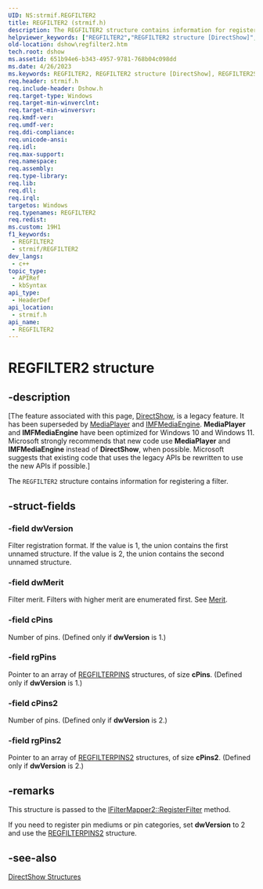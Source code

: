 ```yaml
---
UID: NS:strmif.REGFILTER2
title: REGFILTER2 (strmif.h)
description: The REGFILTER2 structure contains information for registering a filter.
helpviewer_keywords: ["REGFILTER2","REGFILTER2 structure [DirectShow]","REGFILTER2Structure","dshow.regfilter2","strmif/REGFILTER2"]
old-location: dshow\regfilter2.htm
tech.root: dshow
ms.assetid: 651b94e6-b343-4957-9781-768b04c098dd
ms.date: 4/26/2023
ms.keywords: REGFILTER2, REGFILTER2 structure [DirectShow], REGFILTER2Structure, dshow.regfilter2, strmif/REGFILTER2
req.header: strmif.h
req.include-header: Dshow.h
req.target-type: Windows
req.target-min-winverclnt: 
req.target-min-winversvr: 
req.kmdf-ver: 
req.umdf-ver: 
req.ddi-compliance: 
req.unicode-ansi: 
req.idl: 
req.max-support: 
req.namespace: 
req.assembly: 
req.type-library: 
req.lib: 
req.dll: 
req.irql: 
targetos: Windows
req.typenames: REGFILTER2
req.redist: 
ms.custom: 19H1
f1_keywords:
 - REGFILTER2
 - strmif/REGFILTER2
dev_langs:
 - c++
topic_type:
 - APIRef
 - kbSyntax
api_type:
 - HeaderDef
api_location:
 - strmif.h
api_name:
 - REGFILTER2
---
```


# REGFILTER2 structure


## -description

\[The feature associated with this page, [DirectShow](/windows/win32/directshow/directshow), is a legacy feature. It has been superseded by [MediaPlayer](/uwp/api/Windows.Media.Playback.MediaPlayer) and [IMFMediaEngine](/windows/win32/api/mfmediaengine/nn-mfmediaengine-imfmediaengine). **MediaPlayer** and **IMFMediaEngine** have been optimized for Windows 10 and Windows 11. Microsoft strongly recommends that new code use **MediaPlayer** and **IMFMediaEngine** instead of **DirectShow**, when possible. Microsoft suggests that existing code that uses the legacy APIs be rewritten to use the new APIs if possible.\]

The <code>REGFILTER2</code> structure contains information for registering a filter.

## -struct-fields

### -field dwVersion

Filter registration format. If the value is 1, the union contains the first unnamed structure. If the value is 2, the union contains the second unnamed structure.

### -field dwMerit

Filter merit. Filters with higher merit are enumerated first. See <a href="/windows/desktop/DirectShow/merit">Merit</a>.

### -field cPins

Number of pins. (Defined only if <b>dwVersion</b> is 1.)

### -field rgPins

Pointer to an array of <a href="/windows/desktop/api/strmif/ns-strmif-regfilterpins">REGFILTERPINS</a> structures, of size <b>cPins</b>. (Defined only if <b>dwVersion</b> is 1.)

### -field cPins2

Number of pins. (Defined only if <b>dwVersion</b> is 2.)

### -field rgPins2

Pointer to an array of <a href="/windows/desktop/api/strmif/ns-strmif-regfilterpins2">REGFILTERPINS2</a> structures, of size <b>cPins2</b>. (Defined only if <b>dwVersion</b> is 2.)

## -remarks

This structure is passed to the <a href="/windows/desktop/api/strmif/nf-strmif-ifiltermapper2-registerfilter">IFilterMapper2::RegisterFilter</a> method.

If you need to register pin mediums or pin categories, set <b>dwVersion</b> to 2 and use the <a href="/windows/desktop/api/strmif/ns-strmif-regfilterpins2">REGFILTERPINS2</a> structure.

## -see-also

<a href="/windows/desktop/DirectShow/directshow-structures">DirectShow Structures</a>